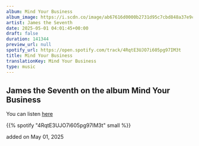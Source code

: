 ```yaml
---
album: Mind Your Business
album_image: https://i.scdn.co/image/ab67616d0000b2731d95c7cbd848a37e9c030cae
artist: James the Seventh
date: 2025-05-01 04:01:45+00:00
draft: false
duration: 141344
preview_url: null
spotify_url: https://open.spotify.com/track/4RqtE3UJO7i605pg97IM3t
title: Mind Your Business
translationKey: Mind Your Business
type: music
---
```


## James the Seventh on the album Mind Your Business

You can listen [here](https://open.spotify.com/track/4RqtE3UJO7i605pg97IM3t)

{{% spotify "4RqtE3UJO7i605pg97IM3t" small %}}

added on May 01, 2025